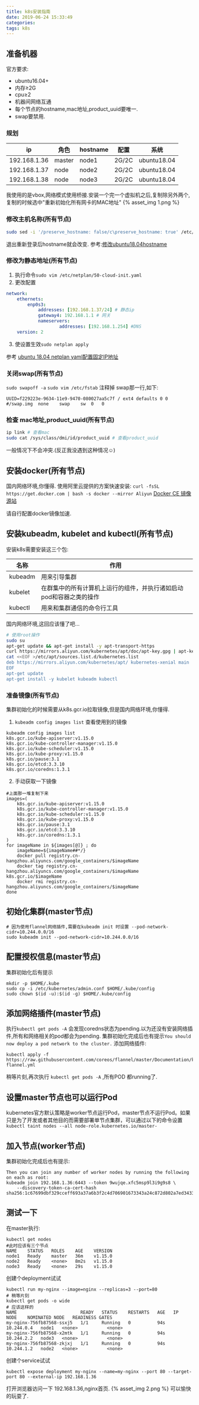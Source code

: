 ```yaml
---
title: k8s安装指南
date: 2019-06-24 15:33:49
categories:
tags: k8s
---
```


## 准备机器

官方要求:
* ubuntu16.04+
* 内存≥2G
* cpu≥2
* 机器间网络互通
* 每个节点的hostname,mac地址,product_uuid要唯一.
* swap要禁用.

### 规划

ip | 角色 | hostname| 配置| 系统
---------|----------|---------|--------|----
 192.168.1.36 | master | node1 | 2G/2C|ubuntu18.04
 192.168.1.37 | node | node2 | 2G/2C|ubuntu18.04
 192.168.1.38 | node | node3 | 2G/2C|ubuntu18.04


我使用的是vbox,网络模式使用桥接.安装一个完一个虚拟机之后,复制除另外两个,复制的时候选中"重新初始化所有网卡的MAC地址"
{% asset_img 1.png %}

### 修改主机名称(所有节点)
```bash
sudo sed -i '/preserve_hostname: false/c\preserve_hostname: true' /etc/cloud/cloud.cfg && sudo hostnamectl set-hostname {新hostname}
```
退出重新登录后hostname就会改变.
参考:[修改ubuntu18.04hostname](https://askubuntu.com/questions/1028633/host-name-reverts-to-old-name-after-reboot-in-18-04-lts)

### 修改为静态地址(所有节点)
1. 执行命令`sudo vim /etc/netplan/50-cloud-init.yaml`
2. 更改配置
  ```yml
  network:
      ethernets:
          enp0s3:
              addresses: [192.168.1.37/24] # 静态ip
              gateway4: 192.168.1.1 # 网关
              nameservers:
                      addresses: [192.168.1.254] #DNS
      version: 2
  ```
3. 使设置生效`sudo netplan apply`

参考 [ubuntu 18.04 netplan yaml配置固定IP地址](https://ywnz.com/linuxjc/1491.html)
### 关闭swap(所有节点)
`sudo swapoff -a`
`sudo vim /etc/fstab` 注释掉 swap那一行,如下:
```
UUID=f229223e-9634-11e9-9470-080027aa5c7f / ext4 defaults 0 0
#/swap.img	none	swap	sw	0	0  
```

### 检查 mac地址,product_uuid(所有节点)
```bash
ip link # 查看mac
sudo cat /sys/class/dmi/id/product_uuid # 查看product_uuid
```
一般情况下不会冲突.(反正我没遇到这种情况☺)

## 安装docker(所有节点)
国内网络环境,你懂得.
使用阿里云提供的方案快速安装: `curl -fsSL https://get.docker.com | bash -s docker --mirror Aliyun`
[Docker CE 镜像源站](https://yq.aliyun.com/articles/110806)

请自行配置docker镜像加速.

## 安装kubeadm, kubelet and kubectl(所有节点)
安装k8s需要安装这三个包:

名称 | 作用 
---------|----------
 kubeadm | 用来引导集群 
 kubelet | 在群集中的所有计算机上运行的组件，并执行诸如启动pod和容器之类的操作
 kubectl | 用来和集群通信的命令行工具

国内网络环境,这回应该懂了吧...

```bash
# 使用root操作
sudo su 
apt-get update && apt-get install -y apt-transport-https
curl https://mirrors.aliyun.com/kubernetes/apt/doc/apt-key.gpg | apt-key add - 
cat <<EOF >/etc/apt/sources.list.d/kubernetes.list
deb https://mirrors.aliyun.com/kubernetes/apt/ kubernetes-xenial main
EOF  
apt-get update
apt-get install -y kubelet kubeadm kubectl
```

### 准备镜像(所有节点)

集群初始化的时候需要从k8s.gcr.io拉取镜像,但是国内网络环境,你懂得.
1. `kubeadm config images list` 查看使用到的镜像
```
kubeadm config images list
k8s.gcr.io/kube-apiserver:v1.15.0
k8s.gcr.io/kube-controller-manager:v1.15.0
k8s.gcr.io/kube-scheduler:v1.15.0
k8s.gcr.io/kube-proxy:v1.15.0
k8s.gcr.io/pause:3.1
k8s.gcr.io/etcd:3.3.10
k8s.gcr.io/coredns:1.3.1
```
2. 手动获取一下镜像
```
#上面那一堆复制下来
images=(
    k8s.gcr.io/kube-apiserver:v1.15.0
    k8s.gcr.io/kube-controller-manager:v1.15.0
    k8s.gcr.io/kube-scheduler:v1.15.0
    k8s.gcr.io/kube-proxy:v1.15.0
    k8s.gcr.io/pause:3.1
    k8s.gcr.io/etcd:3.3.10
    k8s.gcr.io/coredns:1.3.1
)
for imageName in ${images[@]} ; do
    imageName=${imageName##*/}
    docker pull registry.cn-hangzhou.aliyuncs.com/google_containers/$imageName
    docker tag registry.cn-hangzhou.aliyuncs.com/google_containers/$imageName k8s.gcr.io/$imageName
    docker rmi registry.cn-hangzhou.aliyuncs.com/google_containers/$imageName
done 
```
## 初始化集群(master节点)

```
# 因为使用flannel网络插件,需要在kubeadm init 时设置 --pod-network-cidr=10.244.0.0/16
sudo kubeadm init --pod-network-cidr=10.244.0.0/16
```
## 配置授权信息(master节点)
集群初始化后有提示
```
mkdir -p $HOME/.kube
sudo cp -i /etc/kubernetes/admin.conf $HOME/.kube/config
sudo chown $(id -u):$(id -g) $HOME/.kube/config
```
## 添加网络插件(master节点)
执行`kubectl get pods -A` 会发现coredns状态为pending.以为还没有安装网络插件,所有和网络相关的pod都会为pending.
集群初始化完成后也有提示`You should now deploy a pod network to the cluster.`
添加网络插件:
```
kubectl apply -f https://raw.githubusercontent.com/coreos/flannel/master/Documentation/kube-flannel.yml
```
稍等片刻,再次执行 `kubectl get pods -A` ,所有POD 都running了.

## 设置master节点也可以运行Pod
kubernetes官方默认策略是worker节点运行Pod，master节点不运行Pod。如果只是为了开发或者其他目的而需要部署单节点集群，可以通过以下的命令设置
`kubectl taint nodes --all node-role.kubernetes.io/master-`

## 加入节点(worker节点)
集群初始化完成后也有提示:
```
Then you can join any number of worker nodes by running the following on each as root:
kubeadm join 192.168.1.36:6443 --token 9wujqe.xfc5msp9l3i9g9s8 \
    --discovery-token-ca-cert-hash sha256:1c67699dbf329cceff693a37a6b3f2c4d706901673343a24c872d802a7ed3433
```

## 测试一下
在master执行:
```
kubectl get nodes 
#此时应该有三个节点
NAME    STATUS   ROLES    AGE    VERSION
node1   Ready    master   36m    v1.15.0
node2   Ready    <none>   8m2s   v1.15.0
node3   Ready    <none>   29s    v1.15.0
```

创建个deployment试试
```
kubectl run my-nginx --image=nginx --replicas=3 --port=80
# 稍等片刻
kubectl get pods -o wide
# 应该这样的
NAME                        READY   STATUS    RESTARTS   AGE   IP           NODE    NOMINATED NODE   READINESS GATES
my-nginx-756fb87568-ssxj5   1/1     Running   0          94s   10.244.0.4   node1   <none>           <none>
my-nginx-756fb87568-x2mtk   1/1     Running   0          94s   10.244.2.2   node3   <none>           <none>
my-nginx-756fb87568-zkjxj   1/1     Running   0          94s   10.244.1.2   node2   <none>           <none>
```
创建个service试试
```
kubectl expose deployment my-nginx --name=my-nginx --port 80 --target-port 80 --external-ip 192.168.1.36
```
打开浏览器访问一下 192.168.1.36,nginx首页.
{% asset_img 2.png %}
可以愉快的玩耍了.